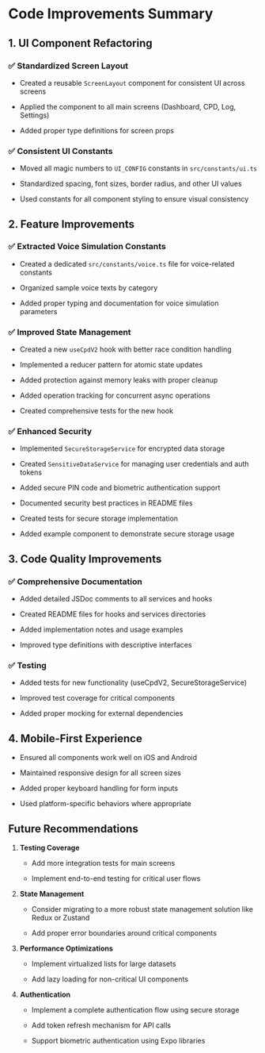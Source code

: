 # Code Improvements Summary

## 1. UI Component Refactoring

### ✅ Standardized Screen Layout

- Created a reusable `ScreenLayout` component for consistent UI across screens

- Applied the component to all main screens (Dashboard, CPD, Log, Settings)

- Added proper type definitions for screen props

### ✅ Consistent UI Constants

- Moved all magic numbers to `UI_CONFIG` constants in `src/constants/ui.ts`

- Standardized spacing, font sizes, border radius, and other UI values

- Used constants for all component styling to ensure visual consistency

## 2. Feature Improvements

### ✅ Extracted Voice Simulation Constants

- Created a dedicated `src/constants/voice.ts` file for voice-related constants

- Organized sample voice texts by category

- Added proper typing and documentation for voice simulation parameters

### ✅ Improved State Management

- Created a new `useCpdV2` hook with better race condition handling

- Implemented a reducer pattern for atomic state updates

- Added protection against memory leaks with proper cleanup

- Added operation tracking for concurrent async operations

- Created comprehensive tests for the new hook

### ✅ Enhanced Security

- Implemented `SecureStorageService` for encrypted data storage

- Created `SensitiveDataService` for managing user credentials and auth tokens

- Added secure PIN code and biometric authentication support

- Documented security best practices in README files

- Created tests for secure storage implementation

- Added example component to demonstrate secure storage usage

## 3. Code Quality Improvements

### ✅ Comprehensive Documentation

- Added detailed JSDoc comments to all services and hooks

- Created README files for hooks and services directories

- Added implementation notes and usage examples

- Improved type definitions with descriptive interfaces

### ✅ Testing

- Added tests for new functionality (useCpdV2, SecureStorageService)

- Improved test coverage for critical components

- Added proper mocking for external dependencies

## 4. Mobile-First Experience

- Ensured all components work well on iOS and Android

- Maintained responsive design for all screen sizes

- Added proper keyboard handling for form inputs

- Used platform-specific behaviors where appropriate

## Future Recommendations

1. **Testing Coverage**
   - Add more integration tests for main screens

   - Implement end-to-end testing for critical user flows

2. **State Management**
   - Consider migrating to a more robust state management solution like Redux or Zustand

   - Add proper error boundaries around critical components

3. **Performance Optimizations**
   - Implement virtualized lists for large datasets

   - Add lazy loading for non-critical UI components

4. **Authentication**
   - Implement a complete authentication flow using secure storage

   - Add token refresh mechanism for API calls

   - Support biometric authentication using Expo libraries
